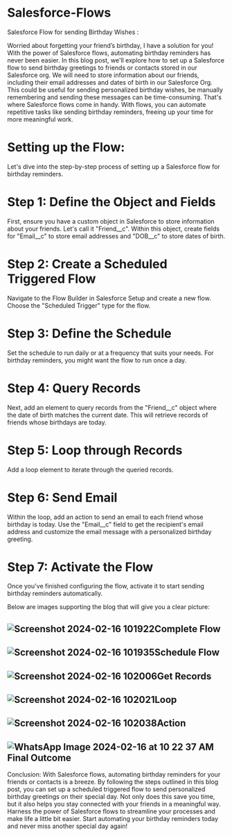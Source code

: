# Salesforce-Flows
Salesforce Flow for sending Birthday Wishes :

 
Worried about forgetting your friend’s birthday, I have a solution for you! With the power 
of Salesforce flows, automating birthday reminders has never been easier. In this blog post, 
we'll explore how to set up a Salesforce flow to send birthday greetings to friends or 
contacts stored in our Salesforce org. 
We will need to store information about our friends, including their email 
addresses and dates of birth in our Salesforce Org. This could be useful for sending 
personalized birthday wishes, be manually remembering and sending these messages can 
be time-consuming. That's where Salesforce flows come in handy. With flows, you can 
automate repetitive tasks like sending birthday reminders, freeing up your time for more 
meaningful work. 


# Setting up the Flow: 
Let's dive into the step-by-step process of setting up a Salesforce flow for birthday 
reminders. 

# Step 1: Define the Object and Fields 
First, ensure you have a custom object in Salesforce to store information about your friends. 
Let's call it "Friend__c". Within this object, create fields for "Email__c" to store email 
addresses and "DOB__c" to store dates of birth. 

# Step 2: Create a Scheduled Triggered Flow 
Navigate to the Flow Builder in Salesforce Setup and create a new flow. Choose the 
"Scheduled Trigger" type for the flow. 

# Step 3: Define the Schedule 
Set the schedule to run daily or at a frequency that suits your needs. For birthday reminders, 
you might want the flow to run once a day. 

# Step 4: Query Records 
Next, add an element to query records from the "Friend__c" object where the date of birth 
matches the current date. This will retrieve records of friends whose birthdays are today. 

# Step 5: Loop through Records 
Add a loop element to iterate through the queried records. 

# Step 6: Send Email 
Within the loop, add an action to send an email to each friend whose birthday is today. Use 
the "Email__c" field to get the recipient's email address and customize the email message 
with a personalized birthday greeting.

# Step 7: Activate the Flow 
Once you've finished configuring the flow, activate it to start sending birthday reminders 
automatically.

Below are images supporting the blog that will give you a clear picture: 

   ![Screenshot 2024-02-16 101922](https://github.com/nayan5/Salesforce-Flows/assets/65781187/cbd08b7b-ead4-4c11-b52a-46fb99bec856)Complete Flow 
---------------------------------------------------------



   ![Screenshot 2024-02-16 101935](https://github.com/nayan5/Salesforce-Flows/assets/65781187/2595621f-db18-4f54-9828-6a6eded63b85)Schedule Flow 
---------------------------------------------------------


   ![Screenshot 2024-02-16 102006](https://github.com/nayan5/Salesforce-Flows/assets/65781187/87e0fc18-41e3-42ae-9b76-225c239d529f)Get Records 
---------------------------------------------------------


   ![Screenshot 2024-02-16 102021](https://github.com/nayan5/Salesforce-Flows/assets/65781187/e962a784-9156-4999-804f-051c862d9875)Loop 
---------------------------------------------------------


   ![Screenshot 2024-02-16 102038](https://github.com/nayan5/Salesforce-Flows/assets/65781187/96c93280-d001-4558-9edc-7b19d0551186)Action 
---------------------------------------------------------


   ![WhatsApp Image 2024-02-16 at 10 22 37 AM](https://github.com/nayan5/Salesforce-Flows/assets/65781187/d09814e4-eca4-4ea2-b6dc-7e01d5fe5fc3)Final Outcome 
---------------------------------------------------------

Conclusion: 
With Salesforce flows, automating birthday reminders for your friends or contacts is a 
breeze. By following the steps outlined in this blog post, you can set up a scheduled 
triggered flow to send personalized birthday greetings on their special day. Not only does 
this save you time, but it also helps you stay connected with your friends in a meaningful 
way. Harness the power of Salesforce flows to streamline your processes and make life a 
little bit easier. 
Start automating your birthday reminders today and never miss another special day again! 
 
